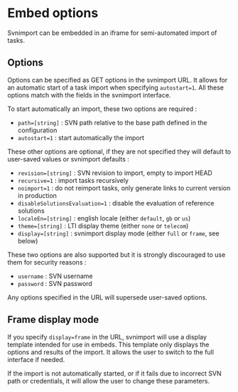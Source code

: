 # Embed options

Svnimport can be embedded in an iframe for semi-automated import of tasks.

## Options

Options can be specified as GET options in the svnimport URL. It allows for an automatic start of a task import when specifying `autostart=1`. All these options match with the fields in the svnimport interface.

To start automatically an import, these two options are required :

* `path=[string]` : SVN path relative to the base path defined in the configuration
* `autostart=1` : start automatically the import

These other options are optional, if they are not specified they will default to user-saved values or svnimport defaults :

* `revision=[string]` : SVN revision to import, empty to import HEAD
* `recursive=1` : import tasks recursively
* `noimport=1` : do not reimport tasks, only generate links to current version in production
* `disableSolutionsEvaluation=1` : disable the evaluation of reference solutions
* `localeEn=[string]` : english locale (either `default`, `gb` or `us`)
* `theme=[string]` : LTI display theme (either `none` or `telecom`)
* `display=[string]` : svnimport display mode (either `full` or `frame`, see below)

These two options are also supported but it is strongly discouraged to use them for security reasons :

* `username` : SVN username
* `password` : SVN password

Any options specified in the URL will supersede user-saved options.

## Frame display mode

If you specify `display=frame` in the URL, svnimport will use a display template intended for use in embeds. This template only displays the options and results of the import. It allows the user to switch to the full interface if needed.

If the import is not automatically started, or if it fails due to incorrect SVN path or credentials, it will allow the user to change these parameters.
